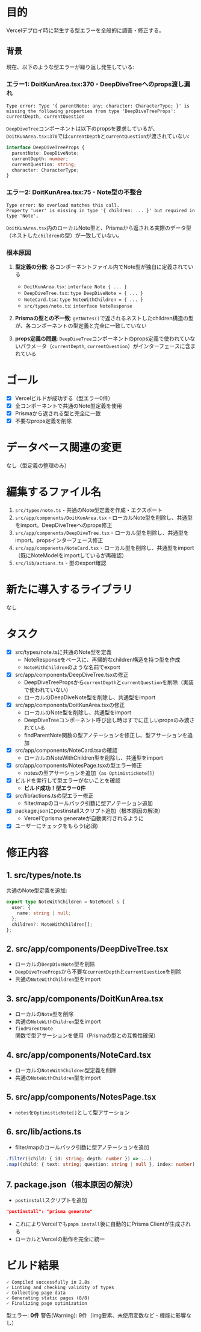 # 目的

Vercelデプロイ時に発生する型エラーを全般的に調査・修正する。

## 背景

現在、以下のような型エラーが繰り返し発生している:

### エラー1: DoitKunArea.tsx:370 - DeepDiveTreeへのprops渡し漏れ
```
Type error: Type '{ parentNote: any; character: CharacterType; }' is missing the following properties from type 'DeepDiveTreeProps': currentDepth, currentQuestion
```

`DeepDiveTree`コンポーネントは以下のpropsを要求しているが、`DoitKunArea.tsx:370`では`currentDepth`と`currentQuestion`が渡されていない:
```typescript
interface DeepDiveTreeProps {
  parentNote: DeepDiveNote;
  currentDepth: number;
  currentQuestion: string;
  character: CharacterType;
}
```

### エラー2: DoitKunArea.tsx:75 - Note型の不整合
```
Type error: No overload matches this call.
Property 'user' is missing in type '{ children: ... }' but required in type 'Note'.
```

`DoitKunArea.tsx`内のローカルNote型と、Prismaから返される実際のデータ型（ネストした`children`の型）が一致していない。

### 根本原因

1. **型定義の分散**: 各コンポーネントファイル内でNote型が独自に定義されている
   - `DoitKunArea.tsx`: `interface Note { ... }`
   - `DeepDiveTree.tsx`: `type DeepDiveNote = { ... }`
   - `NoteCard.tsx`: `type NoteWithChildren = { ... }`
   - `src/types/note.ts`: `interface NoteResponse`

2. **Prismaの型との不一致**: `getNotes()`で返されるネストしたchildren構造の型が、各コンポーネントの型定義と完全に一致していない

3. **props定義の問題**: `DeepDiveTree`コンポーネントのprops定義で使われていないパラメータ（`currentDepth`, `currentQuestion`）がインターフェースに含まれている

# ゴール

- [x] Vercelビルドが成功する（型エラー0件）
- [x] 全コンポーネントで共通のNote型定義を使用
- [x] Prismaから返される型と完全に一致
- [x] 不要なprops定義を削除

# データベース関連の変更

なし（型定義の整理のみ）

# 編集するファイル名

1. `src/types/note.ts` - 共通のNote型定義を作成・エクスポート
2. `src/app/components/DoitKunArea.tsx` - ローカルNote型を削除し、共通型をimport。DeepDiveTreeへのprops修正
3. `src/app/components/DeepDiveTree.tsx` - ローカル型を削除し、共通型をimport。propsインターフェース修正
4. `src/app/components/NoteCard.tsx` - ローカル型を削除し、共通型をimport（既にNoteModelをimportしているが再確認）
5. `src/lib/actions.ts` - 型のexport確認

# 新たに導入するライブラリ

なし

# タスク

- [x] src/types/note.tsに共通のNote型を定義
  - NoteResponseをベースに、再帰的なchildren構造を持つ型を作成
  - `NoteWithChildren`のような名前でexport
- [x] src/app/components/DeepDiveTree.tsxの修正
  - DeepDiveTreePropsから`currentDepth`と`currentQuestion`を削除（実装で使われていない）
  - ローカルのDeepDiveNote型を削除し、共通型をimport
- [x] src/app/components/DoitKunArea.tsxの修正
  - ローカルのNote型を削除し、共通型をimport
  - DeepDiveTreeコンポーネント呼び出し時はすでに正しいpropsのみ渡されている
  - findParentNote関数の型アノテーションを修正し、型アサーションを追加
- [x] src/app/components/NoteCard.tsxの確認
  - ローカルのNoteWithChildren型を削除し、共通型をimport
- [x] src/app/components/NotesPage.tsxの型エラー修正
  - notesの型アサーションを追加（`as OptimisticNote[]`）
- [x] ビルドを実行して型エラーがないことを確認
  - **ビルド成功！型エラー0件**
- [x] src/lib/actions.tsの型エラー修正
  - filter/mapのコールバック引数に型アノテーション追加
- [x] package.jsonにpostinstallスクリプト追加（根本原因の解決）
  - Vercelでprisma generateが自動実行されるように
- [x] ユーザーにチェックをもらう(必須)

# 修正内容

## 1. src/types/note.ts
共通のNote型定義を追加:
```typescript
export type NoteWithChildren = NoteModel & {
  user: {
    name: string | null;
  };
  children?: NoteWithChildren[];
};
```

## 2. src/app/components/DeepDiveTree.tsx
- ローカルの`DeepDiveNote`型を削除
- `DeepDiveTreeProps`から不要な`currentDepth`と`currentQuestion`を削除
- 共通の`NoteWithChildren`型をimport

## 3. src/app/components/DoitKunArea.tsx
- ローカルの`Note`型を削除
- 共通の`NoteWithChildren`型をimport
- `findParentNote`関数で型アサーションを使用（Prismaの型との互換性確保）

## 4. src/app/components/NoteCard.tsx
- ローカルの`NoteWithChildren`型定義を削除
- 共通の`NoteWithChildren`型をimport

## 5. src/app/components/NotesPage.tsx
- `notes`を`OptimisticNote[]`として型アサーション

## 6. src/lib/actions.ts
- filter/mapのコールバック引数に型アノテーションを追加
```typescript
.filter((child: { id: string; depth: number }) => ...)
.map((child: { text: string; question: string | null }, index: number) => ...)
```

## 7. package.json（根本原因の解決）
- `postinstall`スクリプトを追加
```json
"postinstall": "prisma generate"
```
- これによりVercelでも`pnpm install`後に自動的にPrisma Clientが生成される
- ローカルとVercelの動作を完全に統一

# ビルド結果

```
✓ Compiled successfully in 2.8s
✓ Linting and checking validity of types
✓ Collecting page data
✓ Generating static pages (8/8)
✓ Finalizing page optimization
```

型エラー: **0件**
警告(Warning): 9件（img要素、未使用変数など - 機能に影響なし）
